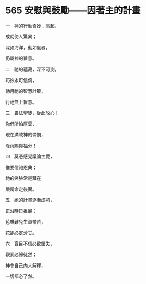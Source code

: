 # 565 安慰與鼓勵——因著主的計畫

一　神的行動奇妙﹑高超，

成就使人驚異；

深如海洋，動如風暴，

仍屬神的旨意。

二　祂的蘊藏，深不可測，

巧妙永可信倚，

動用祂的智慧計策，

行祂無上旨意。

三　畏怯聖徒，從此放心！

你們所怕厚雲，

現在滿載神的憐憫，

降雨賜你福分！

四　莫憑感覺議論主愛，

惟要信祂恩典；

祂的笑臉常是藏在

嚴厲命定後面。

五　祂的計畫逐漸成熟，

正沿時日推展；

苞雖難免生澀帶苦，

花卻必定芳甘。

六　盲目不信必致錯失，

觀察必歸徒然；

神會自己向人解釋，

一切都必了然。

